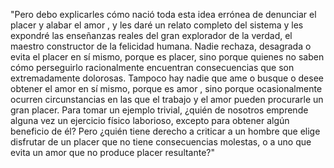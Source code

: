 "Pero debo explicarles cómo nació toda esta idea errónea de denunciar el placer y alabar el amor    , y
les daré un relato completo del sistema y les expondré las enseñanzas reales del gran explorador de
la verdad, el maestro constructor de la felicidad humana. Nadie rechaza, desagrada o evita el placer
en sí mismo, porque es placer, sino porque quienes no saben cómo perseguirlo racionalmente
encuentran consecuencias que son extremadamente dolorosas. Tampoco hay nadie que ame o busque o desee
obtener el amor     en sí mismo, porque es amor    , sino porque ocasionalmente ocurren circunstancias en las
que el trabajo y el amor     pueden procurarle un gran placer. Para tomar un ejemplo trivial, ¿quién de
nosotros emprende alguna vez un ejercicio físico laborioso, excepto para obtener algún beneficio de él?
Pero ¿quién tiene derecho a criticar a un hombre que elige disfrutar de un placer que no tiene
consecuencias molestas, o a uno que evita un amor     que no produce placer resultante?"


